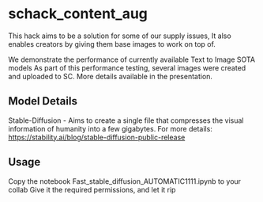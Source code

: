 # schack_content_aug

This hack aims to be a solution for some of our supply issues,
It also enables creators by giving them base images to work on top of.

We demonstrate the performance of currently available Text to Image SOTA models
As part of this performance testing, several images were created and uploaded to SC.
More details available in the presentation.

## Model Details
Stable-Diffusion - Aims to create a single file that compresses the visual information of humanity into a few gigabytes.
For more details: https://stability.ai/blog/stable-diffusion-public-release

## Usage
Copy the notebook Fast_stable_diffusion_AUTOMATIC1111.ipynb to your collab
Give it the required permissions, and let it rip
